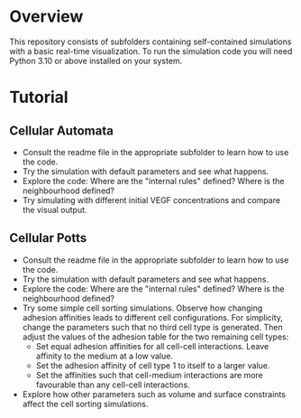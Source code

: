 # Overview

This repository consists of subfolders containing self-contained simulations with a basic real-time visualization.
To run the simulation code you will need Python 3.10 or above installed on your system.

# Tutorial

## Cellular Automata
- Consult the readme file in the appropriate subfolder to learn how to use the code.
- Try the simulation with default parameters and see what happens.
- Explore the code: Where are the "internal rules" defined? Where is the neighbourhood defined?
- Try simulating with different initial VEGF concentrations and compare the visual output.

## Cellular Potts
- Consult the readme file in the appropriate subfolder to learn how to use the code.
- Try the simulation with default parameters and see what happens.
- Explore the code: Where are the "internal rules" defined? Where is the neighbourhood defined?
- Try some simple cell sorting simulations. Observe how changing adhesion affinities leads to different cell configurations. For simplicity, change the parameters such that no third cell type is generated. Then adjust the values of the adhesion table for the two remaining cell types:
  - Set equal adhesion affinities for all cell-cell interactions. Leave affinity to the medium at a low value.
  - Set the adhesion affinity of cell type 1 to itself to a larger value.
  - Set the affinities such that cell-medium interactions are more favourable than any cell-cell interactions.
- Explore how other parameters such as volume and surface constraints affect the cell sorting simulations.
